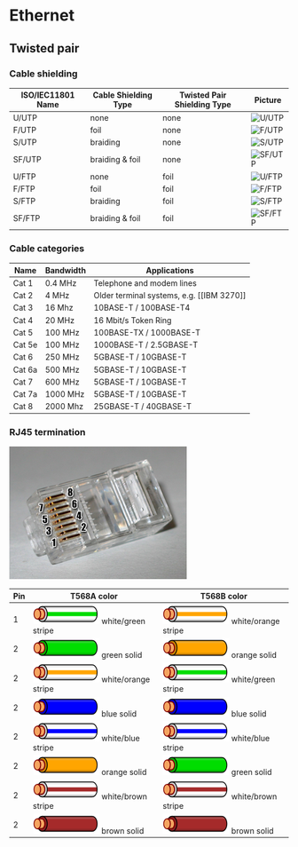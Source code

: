 # Ethernet

## Twisted pair

### Cable shielding

| ISO/IEC11801 Name | Cable Shielding Type | Twisted Pair Shielding Type | Picture                                          |
| ----------------- | -------------------- | --------------------------- | ------------------------------------------------ |
| U/UTP             | none                 | none                        | ![U/UTP](images/ethernet-cable/UUTP-cable.png)   |
| F/UTP             | foil                 | none                        | ![F/UTP](images/ethernet-cable/FUTP-cable.png)   |
| S/UTP             | braiding             | none                        | ![S/UTP](images/ethernet-cable/SUTP-cable.png)   |
| SF/UTP            | braiding & foil      | none                        | ![SF/UTP](images/ethernet-cable/SFUTP-cable.png) |
| U/FTP             | none                 | foil                        | ![U/FTP](images/ethernet-cable/UFTP-cable.png)   |
| F/FTP             | foil                 | foil                        | ![F/FTP](images/ethernet-cable/FFTP-cable.png)   |
| S/FTP             | braiding             | foil                        | ![S/FTP](images/ethernet-cable/SFTP-cable.png)   |
| SF/FTP            | braiding & foil      | foil                        | ![SF/FTP](images/ethernet-cable/SFFTP-cable.png) |

### Cable categories

| Name   | Bandwidth | Applications                              |
| ------ | --------- | ----------------------------------------- |
| Cat 1  | 0.4 MHz   | Telephone and modem lines                 |
| Cat 2  | 4 MHz     | Older terminal systems, e.g. [[IBM 3270]] |
| Cat 3  | 16 Mhz    | 10BASE-T / 100BASE-T4                     |
| Cat 4  | 20 MHz    | 16 Mbit/s Token Ring                      |
| Cat 5  | 100 MHz   | 100BASE-TX / 1000BASE-T                   |
| Cat 5e | 100 MHz   | 1000BASE-T / 2.5GBASE-T                   |
| Cat 6  | 250 MHz   | 5GBASE-T / 10GBASE-T                      |
| Cat 6a | 500 MHz   | 5GBASE-T / 10GBASE-T                      |
| Cat 7  | 600 MHz   | 5GBASE-T / 10GBASE-T                      |
| Cat 7a | 1000 MHz  | 5GBASE-T / 10GBASE-T                      |
| Cat 8  | 2000 Mhz  | 25GBASE-T / 40GBASE-T                     |

### RJ45 termination

![RJ45 plug](images/ethernet-cable/Rj45plug-8p8c.png)

| Pin | T568A color| T568B color|
| ----| ----- | ----- |
| 1   | ![](images/ethernet-cable/Wire_white_green_stripe.svg) white/green stripe | ![](images/ethernet-cable/Wire_white_orange_stripe.svg) white/orange stripe |
| 2   | ![](images/ethernet-cable/Wire_green.svg) green solid | ![](images/ethernet-cable/Wire_orange.svg) orange solid |
| 2   | ![](images/ethernet-cable/Wire_white_orange_stripe.svg) white/orange stripe | ![](images/ethernet-cable/Wire_white_green_stripe.svg) white/green stripe |
| 2   | ![](images/ethernet-cable/Wire_blue.svg) blue solid | ![](images/ethernet-cable/Wire_blue.svg) blue solid |
| 2   | ![](images/ethernet-cable/Wire_white_blue_stripe.svg) white/blue stripe | ![](images/ethernet-cable/Wire_white_blue_stripe.svg) white/blue stripe |
| 2   | ![](images/ethernet-cable/Wire_orange.svg) orange solid | ![](images/ethernet-cable/Wire_green.svg) green solid |
| 2   | ![](images/ethernet-cable/Wire_white_brown_stripe.svg) white/brown stripe | ![](images/ethernet-cable/Wire_white_brown_stripe.svg) white/brown stripe |
| 2   | ![](images/ethernet-cable/Wire_brown.svg) brown solid | ![](images/ethernet-cable/Wire_brown.svg) brown solid |